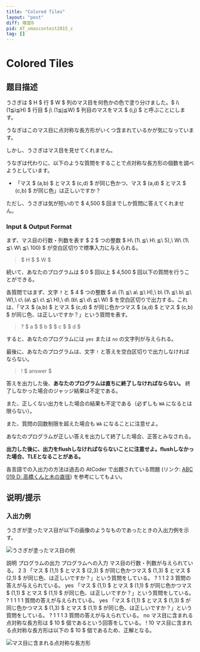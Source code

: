 ```yaml
---
title: "Colored Tiles"
layout: "post"
diff: 难度0
pid: AT_xmascontest2015_c
tag: []
---
```


# Colored Tiles

## 题目描述

[problemUrl]: https://atcoder.jp/contests/xmascontest2015noon/tasks/xmascontest2015_c

うさぎは $ H $ 行 $ W $ 列のマス目を何色かの色で塗り分けました。$ i\ (1≦i≦H) $ 行目 $ j\ (1≦j≦W) $ 列目のマスをマス $ (i,j) $ と呼ぶことにします。

うなぎはこのマス目に点対称な長方形がいくつ含まれているかが気になっています。

しかし、うさぎはマス目を見せてくれません。

うなぎは代わりに、以下のような質問をすることで点対称な長方形の個数を調べようとしています。

- 「マス $ (a,b) $ とマス $ (c,d) $ が同じ色かつ、マス $ (a,d) $ とマス $ (c,b) $ が同じ色」は正しいですか？

ただし、うさぎは気が短いので $ 4,500 $ 回までしか質問に答えてくれません。

### Input &amp; Output Format

まず、マス目の行数・列数を表す $ 2 $ つの整数 $ H\ (1\ ≦\ H\ ≦\ 5),\ W\ (1\ ≦\ W\ ≦\ 100) $ が空白区切りで標準入力に与えられる。

> $ H $ $ W $

続いて、あなたのプログラムは $ 0 $ 回以上 $ 4,500 $ 回以下の質問を行うことができる。

各質問ではまず、文字 `?` と $ 4 $ つの整数 $ a\ (1\ ≦\ a\ ≦\ H),\ b\ (1\ ≦\ b\ ≦\ W),\ c\ (a\ ≦\ c\ ≦\ H),\ d\ (b\ ≦\ d\ ≦\ W) $ を空白区切りで出力する。これは、「マス $ (a,b) $ とマス $ (c,d) $ が同じ色かつマス $ (a,d) $ とマス $ (c,b) $ が同じ色、は正しいですか？」という質問を表す。

> ? $ a $ $ b $ $ c $ $ d $

すると、あなたのプログラムには `yes` または `no` の文字列が与えられる。

最後に、あなたのプログラムは、文字 `!` と答えを空白区切りで出力しなければならない。

> ! $ answer $

答えを出力した後、**あなたのプログラムは直ちに終了しなければならない。** 終了しなかった場合のジャッジ結果は不定である。

また、正しくない出力をした場合の結果も不定である（必ずしも `WA` になるとは限らない）。

また、質問の回数制限を超えた場合も `WA` になることに注意せよ。

あなたのプログラムが正しい答えを出力して終了した場合、正答とみなされる。

 **出力した後に、出力をflushしなければならないことに注意せよ。flushしなかった場合、TLEとなることがある。**

各言語での入出力の方法は過去の AtCoder で出題されている問題 (リンク: [ABC 019 D: 高橋くんと木の直径](http://abc019.contest.atcoder.jp/tasks/abc019_4)) を参考にしてもよい。

## 说明/提示

### 入出力例

うさぎが塗ったマス目が以下の画像のようなものであったときの入出力例を示す。

 ![](https://cdn.luogu.com.cn/upload/vjudge_pic/AT_xmascontest2015_c/cea6b3425524a72739a5c094a4bcaaffaf607c6a.png)うさぎが塗ったマス目の例

 

 説明 プログラムの出力 プログラムへの入力 マス目の行数・列数が与えられている。  2 3 「マス $ (1,1) $ とマス $ (2,3) $ が同じ色かつマス $ (1,3) $ とマス $ (2,1) $ が同じ色、は正しいですか？」という質問をしている。 ? 1 1 2 3  質問の答えが与えられている。  yes 「マス $ (1,1) $ とマス $ (1,1) $ が同じ色かつマス $ (1,1) $ とマス $ (1,1) $ が同じ色、は正しいですか？」という質問をしている。 ? 1 1 1 1  質問の答えが与えられている。  yes 「マス $ (1,1) $ とマス $ (1,3) $ が同じ色かつマス $ (1,3) $ とマス $ (1,1) $ が同じ色、は正しいですか？」という質問をしている。 ? 1 1 1 3  質問の答えが与えられている。  no マス目に含まれる点対称な長方形は $ 10 $ 個であるという回答をしている。 ! 10 マス目に含まれる点対称な長方形は以下の $ 10 $ 個であるため、正解となる。

 ![](https://cdn.luogu.com.cn/upload/vjudge_pic/AT_xmascontest2015_c/f084861a8855c76f7efbbe3755e3fac2088e061c.png)マス目に含まれる点対称な長方形

